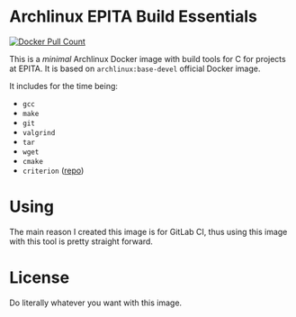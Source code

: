 # Archlinux EPITA Build Essentials

</a>
<a href="https://hub.docker.com/r/iralorucrie/archlinux-epita-essentials">
<img alt="Docker Pull Count" src="https://img.shields.io/docker/pulls/iralorucrie/archlinux-epita-essentials?style=flat-square"/>
</a>

This is a *minimal* Archlinux Docker image with build tools for C for projects at EPITA.
It is based on `archlinux:base-devel` official Docker image.

It includes for the time being:
- `gcc`
- `make`
- `git`
- `valgrind`
- `tar`
- `wget`
- `cmake`
- `criterion` ([repo](https://github.com/Snaipe/Criterion))

# Using

The main reason I created this image is for GitLab CI, thus using this image with this
tool is pretty straight forward.

# License

Do literally whatever you want with this image.
